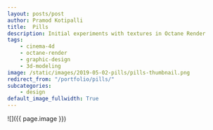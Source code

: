 ```yaml
---
layout: posts/post
author: Pramod Kotipalli
title:  Pills
description: Initial experiments with textures in Octane Render
tags:
    - cinema-4d
    - octane-render
    - graphic-design
    - 3d-modeling
image: /static/images/2019-05-02-pills/pills-thumbnail.png
redirect_from: "/portfolio/pills/"
subcategories:
    - design
default_image_fullwidth: True
---
```


![]({{ page.image }})
